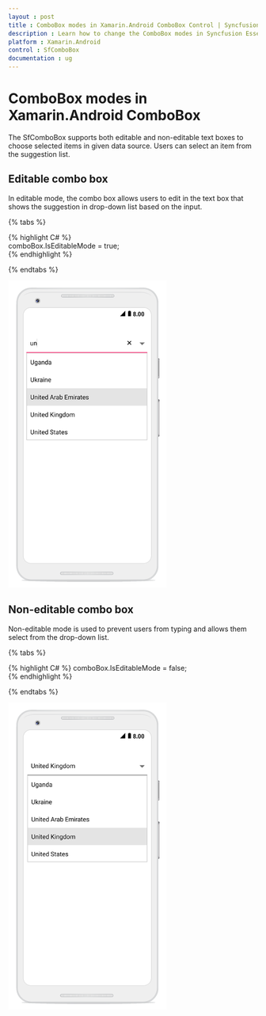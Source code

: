 ```yaml
---
layout : post
title : ComboBox modes in Xamarin.Android ComboBox Control | Syncfusion
description : Learn how to change the ComboBox modes in Syncfusion Essential Xamarin.Android ComboBox Control, its elements, and more.
platform : Xamarin.Android
control : SfComboBox
documentation : ug
---
```


# ComboBox modes in Xamarin.Android ComboBox

The SfComboBox supports both editable and non-editable text boxes to choose selected items in given data source. Users can select an item from the suggestion list. 

## Editable combo box

In editable mode, the combo box allows users to edit in the text box that shows the suggestion in drop-down list based on the input.

{% tabs %}

{% highlight C# %}	
comboBox.IsEditableMode = true; 	 
{% endhighlight %}

{% endtabs %}

![Editable ComboBox in Xamarin.Android](images/editable.png)
	
## Non-editable combo box

Non-editable mode is used to prevent users from typing and allows them select from the drop-down list.

{% tabs %}

{% highlight C# %}
comboBox.IsEditableMode = false;  
{% endhighlight %}

{% endtabs %}

![Non-editable ComboBox in Xamarin.Android](images/noneditable.png)
 
